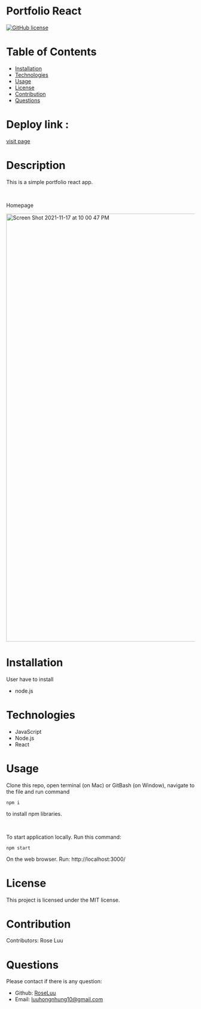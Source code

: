 # Portfolio React

[![GitHub license](https://img.shields.io/badge/license-MIT-blue.svg)](https://choosealicense.com/licenses/mit/#)

# Table of Contents

- [Installation](#installation)
- [Technologies](#technologies)
- [Usage](#usage)
- [License](#license)
- [Contribution](#contribution)
- [Questions](#questions)

# Deploy link :

[visit page](https://roseluu.github.io/roseluu-Portfolio-React/)

# Description

This is a simple portfolio react app.

  <br />

Homepage
<br />

<img width="1142" alt="Screen Shot 2021-11-17 at 10 00 47 PM" src="https://user-images.githubusercontent.com/89173968/142360878-9c86fa14-d9ff-4a2f-a21f-b2b5150f828d.png">

# Installation

User have to install

- node.js

# Technologies

- JavaScript
- Node.js
- React

# Usage

Clone this repo, open terminal (on Mac) or GitBash (on Window), navigate to the file and run command

```
npm i
```

to install npm libraries.

  <br />

To start application locally. Run this command:

```
npm start
```

On the web browser. Run: http://localhost:3000/

# License

This project is licensed under the MIT license.

# Contribution

​Contributors:
Rose Luu

# Questions

Please contact if there is any question:

- Github: [RoseLuu](https://github.com/RoseLuu)
- Email: luuhongnhung10@gmail.com

